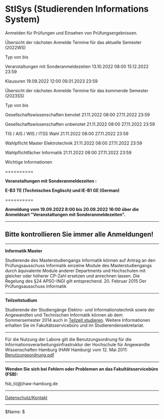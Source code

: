 StISys (Studierenden Informations System)
==========

Anmelden für Prüfungen und Einsehen von Prüfungsergebnissen.

 Übersicht der nächsten Anmelde Termine für das aktuelle Semester (2022WS)

Typ von bis

Veranstaltungen mit Sonderanmeldezeiten 13.10.2022 08:00 15.12.2022 23:59

Klausuren 19.09.2022 12:00 09.01.2023 23:59

 Übersicht der nächsten Anmelde Termine für das kommende Semester (2023SS)

Typ von bis

Gesellschaftswissenschaften benotet 21.11.2022 08:00 27.11.2022 23:59

Gesellschaftswissenschaften unbenotet 21.11.2022 08:00 27.11.2022 23:59

TIS / AIS / WIS / ITSS Wahl 21.11.2022 08:00 27.11.2022 23:59

Wahlpflicht Master Elektrotechnik 21.11.2022 08:00 27.11.2022 23:59

Wahlpflichtfächer Informatik 21.11.2022 08:00 27.11.2022 23:59

 Wichtige Informationen

==========

**Veranstaltungen mit Sonderanmeldezeiten :**

**E-B3 TE (Technisches Englisch) und IE-B1 GE (German)**

==========

**Anmeldung vom 19.09.2022 8:00 bis 20.09.2022 16:00 über die Anmeldeart "Veranstaltungen mit Sonderanmeldezeiten".**

---

**Bitte kontrollieren Sie immer alle Anmeldungen!**
----------

---

**Informatik Master**

Studierende des Masterstudiengangs Informatik können auf Antrag an den Prüfungsausschuss Informatik einzelne Module des Masterstudiengangs durch äquivalente Module anderer Departments und Hochschulen mit gleicher oder höherer CP-Zahl ersetzen und anrechnen lassen. Die Regelung des §24 APSO-INGI gilt entsprechend.
20. Februar 2015
 Der Prüfungsausschuss Informatik

---

**Teilzeitstudium**

Studierende der Studiengänge Elektro- und Informationstechnik sowie der Angewandten und Technischen Informatik können ab dem Sommersemester 2014 auch in [Teilzeit studieren](http://www.haw-hamburg.de/teilzeitstudium.html). Weitere Informationen erhalten Sie im Fakultätsservicebüro und im Studierendensekretariat.

---

 Für die Nutzung der Labore gilt die Benutzungsordnung für die Informationsverarbeitungsinfrastruktur
der Hochschule für Angewandte Wissenschaften Hamburg (HAW Hamburg) vom 12. Mai 2011: [Benutzungsordnung.pdf](https://www.haw-hamburg.de/fileadmin/ITSC/PDF/Benutzerordnung.pdf)

---

**Wenden Sie sich bei Fehlern oder Problemen an das Fakultätsservicebüro (FSB):**

 fsb\_ti(@)haw-hamburg.de

---
[Datenschutz/Kontakt](/datenschutz.html)

---

$Name: $
